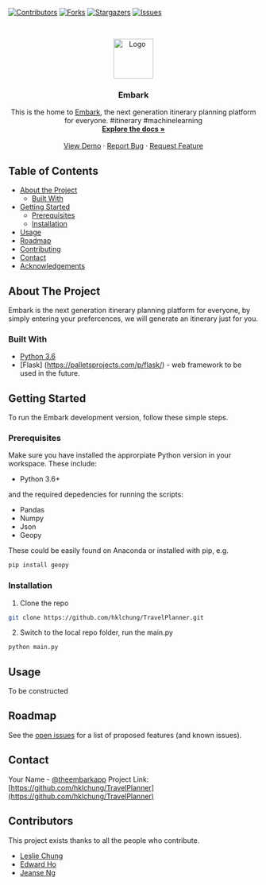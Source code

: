 [![Contributors][contributors-shield]][contributors-url]
[![Forks][forks-shield]][forks-url]
[![Stargazers][stars-shield]][stars-url]
[![Issues][issues-shield]][issues-url]



<!-- PROJECT LOGO -->
<br />
<p align="center">
  <a href="https://github.com/hklchung/TravelPlanner">
    <img src="https://scontent-syd2-1.xx.fbcdn.net/v/t1.0-9/88099705_114743766784417_1251650459005878272_n.png?_nc_cat=106&_nc_sid=e007fa&_nc_oc=AQlP56J-Nt5Je3oH09o6ZgvIwtgIIUzfoP49wKEH50ZSTuPw6pEJ8cLXYwu6NRxnTHY&_nc_ht=scontent-syd2-1.xx&oh=ad9ee1c94384a5b508bd25579a1f7681&oe=5EB5114F" alt="Logo" width="80" height="80">
  </a>

  <h3 align="center">Embark</h3>

  <p align="center">
  This is the home to <a href="https://embarkapp.co">Embark</a>, the next generation itinerary planning platform for everyone. #itinerary #machinelearning
    <br />
    <a href="https://github.com/hklchung/TravelPlanner"><strong>Explore the docs »</strong></a>
    <br />
    <br />
    <a href="https://github.com/hklchung/TravelPlanner">View Demo</a>
    ·
    <a href="https://github.com/hklchung/TravelPlanner/issues">Report Bug</a>
    ·
    <a href="https://github.com/hklchung/TravelPlanner/issues">Request Feature</a>
  </p>
</p>



<!-- TABLE OF CONTENTS -->
## Table of Contents

* [About the Project](#about-the-project)
  * [Built With](#built-with)
* [Getting Started](#getting-started)
  * [Prerequisites](#prerequisites)
  * [Installation](#installation)
* [Usage](#usage)
* [Roadmap](#roadmap)
* [Contributing](#contributing)
* [Contact](#contact)
* [Acknowledgements](#acknowledgements)



<!-- ABOUT THE PROJECT -->
## About The Project

Embark is the next generation itinerary planning platform for everyone, by simply entering your 
prefercences, we will generate an itinerary just for you. 

### Built With

* [Python 3.6](https://www.python.org/downloads/release/python-368/) 
* [Flask] (https://palletsprojects.com/p/flask/) - web framework to be used in the future.



<!-- GETTING STARTED -->
## Getting Started

To run the Embark development version, follow these simple steps.

### Prerequisites

Make sure you have installed the approrpiate Python version in your workspace. These include:

* Python 3.6+

and the required depedencies for running the scripts:

* Pandas
* Numpy
* Json
* Geopy

These could be easily found on Anaconda or installed with pip, e.g.
```sh
pip install geopy
```

### Installation
 
1. Clone the repo
```sh
git clone https://github.com/hklchung/TravelPlanner.git
```
2. Switch to the local repo folder, run the main.py
```sh
python main.py
```



<!-- USAGE EXAMPLES -->
## Usage

To be constructed



<!-- ROADMAP -->
## Roadmap

See the [open issues](https://github.com/hklchung/TravelPlanner/issues) for a list of proposed features (and known issues).


<!-- CONTACT -->
## Contact

Your Name - [@theembarkapp](https://twitter.com/theembarkapp)
Project Link: [https://github.com/hklchung/TravelPlanner](https://github.com/hklchung/TravelPlanner)



<!-- CONTRIBUTORS -->

## Contributors
This project exists thanks to all the people who contribute. 

  
* [Leslie Chung](https://github.com/hklchung)
* [Edward Ho](https://github.com/edwardmfho)
* [Jeanse Ng](#)



<!-- MARKDOWN LINKS & IMAGES -->
<!-- https://www.markdownguide.org/basic-syntax/#reference-style-links -->
[contributors-shield]: https://img.shields.io/github/contributors/hklchung/TravelPlanner.svg?style=flat-square
[contributors-url]: https://github.com/hklchung/TravelPlanner/graphs/contributors
[forks-shield]: https://img.shields.io/github/forks/hklchung/TravelPlanner.svg?style=flat-square
[forks-url]: https://github.com/hklchung/TravelPlanner/network/members
[stars-shield]: https://img.shields.io/github/stars/hklchung/TravelPlanner.svg?style=flat-square
[stars-url]: https://github.com/hklchung/TravelPlanner/stargazers
[issues-shield]: https://img.shields.io/github/issues/hklchung/TravelPlanner.svg?style=flat-square
[issues-url]: https://github.com/hklchung/TravelPlanner/issues

